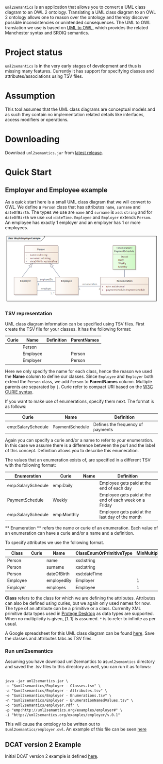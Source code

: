 `uml2semantics` is an application that allows you to convert a UML class diagram to an OWL 2 ontology. Translating a UML 
class diagram to an OWL 2 ontology allows one to reason over the ontology and thereby discover possible 
inconsistencies or unintended consequences. The UML to OWL translation we use is based on
[UML to OWL](https://henrietteharmse.com/uml-vs-owl/uml-class-diagram-to-owl-and-sroiq-reference/), which
provides the related Manchester syntax and SROIQ semantics.


# Project status
`uml2semantics` is in the very early stages of development and thus is missing many features. Currently it has support 
for specifying classes and attributes/associations using TSV files.


# Assumption
This tool assumes that the UML class diagrams are conceptual models and as such they contain no implementation related 
details like interfaces, access modifiers or operations.

# Downloading
Download `uml2semantics.jar` from [latest release](https://github.com/henrietteharmse/uml2semantics/releases/latest).

# Quick Start
## Employer and Employee example 
As a quick start here is a small UML class diagram that we will convert to OWL. We define a `Person` class 
that has attributes `name`, `surname` and  `dateOfBirth`. The types we use are `name` and `surname` is `xsd:string` 
and for `dateOfBirth` we use `xsd:dateTime`. `Employee` and `Employer` extends `Person`. An employee has exactly 1 
employer and an employer has 1 or more employees.

![Employer Example](./docs/SimpleEmployerExample.png)

### TSV representation
UML class diagram information can be specified using TSV files. First create
the TSV file for your classes. It has the following format:


| Curie | Name     | Definition | ParentNames | 
|-------|----------|------------|-------------|
|       | Person   |            |             |
|       | Employee |            | Person      |
|       | Employer |            | Person      |

Here we only specify the name for each class, hence the reason we used the **Name** column to define our classes. Since
`Employee` and `Employer` both extend the `Person` class, we add `Person` to **ParentNames** column. Multiple parents are
separated by `|`. Curie refer to compact URI based on the [W3C CURIE syntax](https://www.w3.org/TR/2010/NOTE-curie-20101216/).

If you want to make use of enumerations, specify them next. The format is as follows:

| Curie              | Name            | Definition                        |
|--------------------|-----------------|-----------------------------------|
| emp:SalarySchedule | PaymentSchedule | Defines the frequency of payments |

Again you can specify a curie and/or a name to refer to your enumeration. In this case we assume there
is a difference between the purl and the label of this concept. Definition allows you to describe this 
enumeration.

The values that an enumeration exists of, are specified in a different TSV with the following format:

| Enumeration      | Curie        | Name | 	Definition                                         |
|----------------------|--------------|------|--------------------------------------------------------|
| emp:SalarySchedule   | emp:Daily    |      | Employee gets paid at the end of each day              |
| PaymentSchedule      | Weekly       |      | Employee gets paid at the end of each week on a Friday |
| emp:SalarySchedule   | emp:Monthly  |      | Employee gets paid at the last day of the month        |

** Enumeration ** refers the name or curie of an enumeration. Each value of an enumeration can have a curie and/or a name
and a definition.

To specify attributes we use the following format. 

| Class    | Curie | Name        | ClassEnumOrPrimitiveType | MinMultiplicity | MaxMultiplicity | Definition | 
|----------|-------|-------------|--------------------------|-----------------|-----------------|------------|
| Person   |       | name        | xsd:string               |                 |                 |            |
| Person   |       | surname     | xsd:string               |                 |                 |            |
| Person   |       | dateOfBirth | xsd:dateTime             |                 |                 |            |
| Employee |       | employedBy  | Employer                 | 1               | 1               |            |
| Employer |       | employes    | Employee                 | 1               | *               |            |

**Class** refers to the class for which we are defining the attributes. Attributes can also be defined using curies, 
but we again only used names for now. The type of an attribute can be a primitive or a class. Currenlty XML primitive data
types used in [Protege Desktop](https://protege.stanford.edu/) as data types are supported. When no multiplicity is given,
[1..1] is assumed. `*` is to refer to infinite as per usual.

A Google spreadsheet for this UML class diagram can be found [here](https://docs.google.com/spreadsheets/d/1FXpbc52Ag24Htj3Qq36Z743QB5SzlShzjeg98uxd2Xo/edit?usp=sharing).
Save the classes and attributes tabs as TSV files.

### Run uml2semantics
Assuming you have download uml2semantics to a`$uml2semantics` directory and saved the .tsv files to this directory as well,
you can run it as follows:

```

java -jar uml2semantics.jar \ 
-c "$uml2semantics/Employer - Classes.tsv" \
-a "$uml2semantics/Employer - Attributes.tsv" \
-e "$uml2semantics/Employer - Enumerations.tsv" \
-n "$uml2semantics/Employer - EnumerationNamedValues.tsv" \
-o "$uml2semantics/employer.rdf" \
-p "emp:http://uml2semantics.org/examples/employer#" \
-i "http://uml2semantics.org/examples/employer/v.0.1" 

```

This will cause the ontology to be written out to `$uml2semantics/employer.owl`. An example of this file can be seen 
[here](./examples/employer/employer.rdf)

## DCAT version 2 Example
Initial DCAT version 2 example is defined [here](./examples/dcat2/README.md). 



